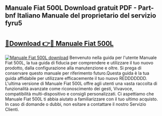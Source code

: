 ## Manuale Fiat 500L Download gratuit PDF - Part-bnf Italiano Manuale del proprietario del servizio fyru5

# <h2><a href="http://dfg1lmh.blite.top/?on=Manuale+Fiat+500L">🔗Download 👉🔴 Manuale Fiat 500L</a></h2>

[![Manuale Fiat 500L download](https://i.imgur.com/lujVjoI.png)](http://dfg1lmh.blite.top/?on=Manuale+Fiat+500L)
Benvenuto nella guida per l'utente Manuale Fiat 500L, la tua guida di fiducia per comprendere e utilizzare il tuo nuovo prodotto, dalla configurazione alla manutenzione e oltre. Si prega di conservare questo manuale per riferimento futuro.Questa guida è la tua guida affidabile per utilizzare efficacemente il tuo nuovo REDDDDDDD. L'ultima versione di Manuale Fiat 500L offre agli utenti una vasta raccolta di funzionalità avanzate come riconoscimento dei gesti, Vivavoce, compatibilità multi-dispositivo e consigli personalizzati. Ci aspettiamo che Manuale Fiat 500L ti abbia aiutato a familiarizzare con il tuo ultimo acquisto. In caso di domande o dubbi, non esitare a contattare il nostro Servizio Clienti.

